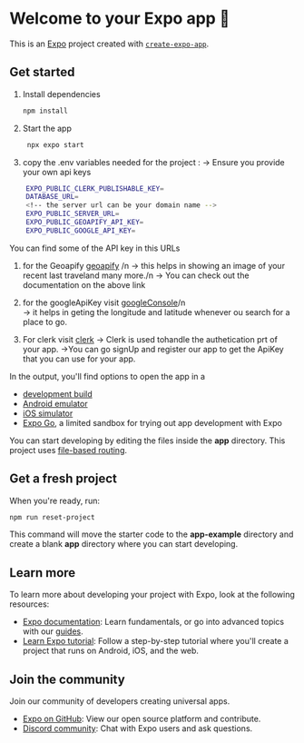 # Welcome to your Expo app 👋

This is an [Expo](https://expo.dev) project created with [`create-expo-app`](https://www.npmjs.com/package/create-expo-app).

## Get started

1. Install dependencies

   ```bash
   npm install
   ```

2. Start the app

   ```bash
    npx expo start
   ```
3. copy the .env variables needed for the project :
   -> Ensure you provide your own api keys
```bash
    EXPO_PUBLIC_CLERK_PUBLISHABLE_KEY=
    DATABASE_URL=
    <!-- the server url can be your domain name -->
    EXPO_PUBLIC_SERVER_URL=
    EXPO_PUBLIC_GEOAPIFY_API_KEY=
    EXPO_PUBLIC_GOOGLE_API_KEY=
```

You can find some of the API key in this URLs
 1. for the Geoapify [geoapify](https://www.geoapify.com/) /n
   -> this helps in showing an image of your recent last traveland many more./n
   -> You can check out the documentation on the above link

 2. for the googleApiKey visit [googleConsole](https://console.cloud.google.com/)/n  
   -> it helps in geting the longitude and latitude whenever ou search for a place to go.

 3. For clerk visit [clerk](https://clerk.com/) 
   -> Clerk is used tohandle the authetication prt of your app.
   ->You can go signUp and register our app to get the ApiKey that you can use for your app.


In the output, you'll find options to open the app in a

- [development build](https://docs.expo.dev/develop/development-builds/introduction/)
- [Android emulator](https://docs.expo.dev/workflow/android-studio-emulator/)
- [iOS simulator](https://docs.expo.dev/workflow/ios-simulator/)
- [Expo Go](https://expo.dev/go), a limited sandbox for trying out app development with Expo

You can start developing by editing the files inside the **app** directory. This project uses [file-based routing](https://docs.expo.dev/router/introduction).

## Get a fresh project

When you're ready, run:

```bash
npm run reset-project
```

This command will move the starter code to the **app-example** directory and create a blank **app** directory where you can start developing.

## Learn more

To learn more about developing your project with Expo, look at the following resources:

- [Expo documentation](https://docs.expo.dev/): Learn fundamentals, or go into advanced topics with our [guides](https://docs.expo.dev/guides).
- [Learn Expo tutorial](https://docs.expo.dev/tutorial/introduction/): Follow a step-by-step tutorial where you'll create a project that runs on Android, iOS, and the web.

## Join the community

Join our community of developers creating universal apps.

- [Expo on GitHub](https://github.com/expo/expo): View our open source platform and contribute.
- [Discord community](https://chat.expo.dev): Chat with Expo users and ask questions.
